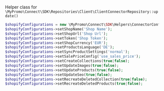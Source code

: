 Helper class for `\MyPromo\Connect\SDK\Repositories\Client\ClientConnectorRepository::update()`

```php
$shopifyConfigurations = new \MyPromo\Connect\SDK\Helpers\ConnectorConfigurationsShopify();
$shopifyConfigurations->setShopName('Shop Name');
$shopifyConfigurations->setShopUrl('Shop Url');
$shopifyConfigurations->setToken('Shop Token');
$shopifyConfigurations->setShopCurrency('EUR');
$shopifyConfigurations->setProductsLanguage('DE');
$shopifyConfigurations->setSyncProductSettings('normal');
$shopifyConfigurations->setSalePriceConfig('use_sales_price');
$shopifyConfigurations->setCreateCollections(true|false);
$shopifyConfigurations->setUpdateImages(true|false);
$shopifyConfigurations->setUpdateProducts(true|false);
$shopifyConfigurations->setUpdateSeo(true|false);
$shopifyConfigurations->setRecreateDeletedCollection(true|false);
$shopifyConfigurations->setRecreateDeletedProducts(true|false);
```

[ClientConnectorRepository]: ../Repositories/ClientConnectorRepository.md